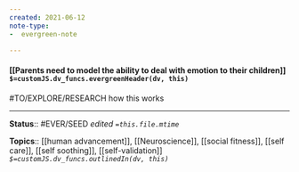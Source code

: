 ```yaml
---
created: 2021-06-12
note-type: 
-  evergreen-note

---
```


#### [[Parents need to model the ability to deal with emotion to their children]] `$=customJS.dv_funcs.evergreenHeader(dv, this)`

#TO/EXPLORE/RESEARCH how this works

---

**Status**:: #EVER/SEED 
*edited `=this.file.mtime`*

**Topics**:: [[human advancement]], [[Neuroscience]], [[social fitness]], [[self care]], [[self soothing]], [[self-validation]] 
*`$=customJS.dv_funcs.outlinedIn(dv, this)`*

